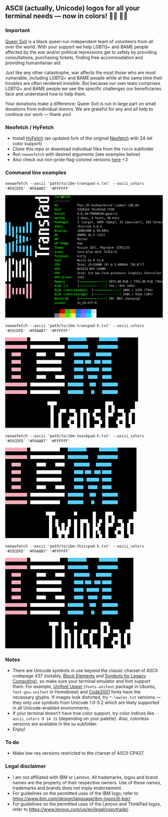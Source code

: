 ## ASCII (actually, Unicode) logos for all your terminal needs — now in colors! 🏳️‍🌈 🏳️‍⚧️ ##

### Important ###

[Queer Svit](https://queersvit.org/) is a black queer-run independent team of volunteers from all over the world. With your support we help LGBTQ+ and BAME people affected by the war and/or political repressions get to safety by providing consultations, purchasing tickets, finding free accommodation and providing humanitarian aid.

‌‌Just like any other catastrophe, war affects the most those who are most vulnerable, including LGBTQ+ and BAME people while at the same time their troubles are often rendered invisible. But because our own team comprises LGBTQ+ and BAME people we see the specific challenges our beneficiaries face and understand how to help them.

‌Your donations make a difference; Queer Svit is run in large part on small donations from individual donors. We are grateful for any and all help to continue our work — thank you!

### Neofetch / HyFetch ###

* Install [HyFetch](https://github.com/hykilpikonna/hyfetch) (an updated fork of the original [Neofetch](https://github.com/dylanaraps/neofetch) with 24-bit color support)
* Clone this repo or download individual files from the `fetch` subfolder
* Run `neowofetch` with desired arguments (see examples below)
* Also check out non-pride flag-colored versions [here](https://github.com/roadkell/ascii-logos) <3

### Command line examples ###

```
neowofetch --ascii 'path/to/ibm-transpad-v.txt' --ascii_colors '#55CDFD' '#F6AAB7' '#FFFFFF'
```
![IBM TransPad logo (vertical)](./screenshots/ibm-transpad-v-full.png?raw=true)

```
neowofetch --ascii 'path/to/ibm-transpad-h.txt' --ascii_colors '#55CDFD' '#F6AAB7' '#FFFFFF'
```
![IBM TransPad logo (horizontal)](./screenshots/ibm-transpad-h.png?raw=true)

```
neowofetch --ascii 'path/to/ibm-twinkpad-h.txt' --ascii_colors '#55CDFD' '#F6AAB7' '#FFFFFF'
```
![IBM TwinkPad logo (horizontal)](./screenshots/ibm-twinkpad-h.png?raw=true)

```
neowofetch --ascii 'path/to/ibm-thiccpad-h.txt' --ascii_colors '#55CDFD' '#F6AAB7' '#FFFFFF'
```
![IBM ThiccPad logo (horizontal)](./screenshots/ibm-thiccpad-h.png?raw=true)

### Notes ###

* There are Unicode symbols in use beyond the classic charset of ASCII codepage 437 (notably, [Block Elements](https://en.wikipedia.org/wiki/Block_Elements) and [Symbols for Legacy Computing](https://en.wikipedia.org/wiki/Symbols_for_Legacy_Computing)), so make sure your terminal emulator and font support them. For example, [Unifont Upper](https://unifoundry.com/unifont/index.html) (`fonts-unifont` package in Ubuntu, `font-gnu-unifont` in Homebrew) and [Code2001](https://www.code2001.com/code2001.htm) fonts have the necessary glyphs. If images look distorted, try `*-lowres.txt` versions — they only use symbols from Unicode 1.0-3.2 which are likely supported in all Unicode-enabled environments.
* If your terminal doesn't have true color support, try color indices like `--ascii_colors 9 14 15` (depending on your palette). Also, colorless versions are available in the `bw` subfolder.
* Enjoy!

### To do ###

* Make low-res versions restricted to the charset of ASCII CP437.

### Legal disclaimer ###

* I am not affiliated with IBM or Lenovo. All trademarks, logos and brand names are the property of their respective owners. Use of these names, trademarks and brands does not imply endorsement.
* For guidelines on the permitted uses of the IBM logo, refer to <https://www.ibm.com/design/language/ibm-logos/8-bar/>.
* For guidelines on the permitted uses of the Lenovo and ThinkPad logos, refer to <https://www.lenovo.com/us/en/legal/copytrade/>.
